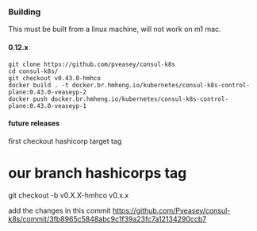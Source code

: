 ### Building

This must be built from a linux machine, will not work on m1 mac.

#### 0.12.x
```
git clone https://github.com/pveasey/consul-k8s
cd consul-k8s/
git checkout v0.43.0-hmhco
docker build . -t docker.br.hmheng.io/kubernetes/consul-k8s-control-plane:0.43.0-veaseyp-2
docker push docker.br.hmheng.io/kubernetes/consul-k8s-control-plane:0.43.0-veaseyp-1
```

#### future releases
first checkout hashicorp target tag 

#               our branch   hashicorps tag
git checkout -b v0.X.X-hmhco v0.x.x 

add the changes in this commit 
https://github.com/Pveasey/consul-k8s/commit/3fb8965c5848abc9c1f39a23fc7a12134290ccb7

